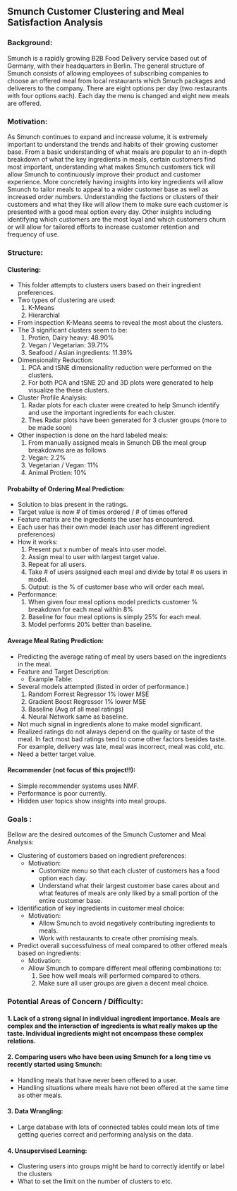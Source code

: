 ## Smunch Customer Clustering and Meal Satisfaction Analysis
    
### Background:
Smunch is a rapidly growing B2B Food Delivery service based out of Germany, with their headquarters in Berlin. The general structure of Smunch consists of allowing employees of subscribing companies to choose an offered meal from local restaurants which Smuch packages and deliverers to the company. There are eight options per day (two restaurants with four options each). Each day the menu is changed and eight new meals are offered.

### Motivation:
As Smunch continues to expand and increase volume, it is extremely important to understand the trends and habits of their growing customer base. From a basic understanding of what meals are popular to an in-depth breakdown of what the key ingredients in meals, certain customers find most important, understanding what makes Smunch customers tick will allow Smunch to continuously improve their product and customer experience. More concretely having insights into key ingredients will allow Smunch to tailor meals to appeal to a wider customer base as well as increased order numbers. Understanding the factions or clusters of their customers and what they like will allow them to make sure each customer is presented with a good meal option every day. Other insights including identifying which customers are the most loyal and which customers churn or will allow for tailored efforts to increase customer retention and frequency of use. 

### Structure:
#### Clustering:
  - This folder attempts to clusters users based on their ingredient preferences.
  - Two types of clustering are used:
    1. K-Means
    2. Hierarchial
  - From inspection K-Means seems to reveal the most about the clusters.
  - The 3 significant clusters seem to be:
    1. Protien, Dairy heavy: 48.90%
    2. Vegan / Vegetarian: 39.71%
    3. Seafood / Asian ingredients: 11.39%
  - Dimensionality Reduction:
    1. PCA and tSNE dimensionality reduction were performed on the clusters.
    2. For both PCA and tSNE 2D and 3D plots were generated to help visualize the these clusters.
  - Cluster Profile Analysis:
    1. Radar plots for each cluster were created to help Smunch identify and use the important ingredients for each cluster.
    2. Thes Radar plots have been generated for 3 cluster groups (more to be made soon)
  - Other inspection is done on the hard labeled meals:
    1. From manually assigned meals in Smunch DB the meal group breakdowns are as follows
    1. Vegan: 2.2%
    2. Vegetarian / Vegan: 11% 
    3. Animal Protien: 10%

#### Probabilty of Ordering Meal Prediction:
  - Solution to bias present in the ratings.
  - Target value is now # of times ordered / # of times offered
  - Feature matrix are the ingredients the user has encountered.
  - Each user has their own model (each user has different ingredient preferences)
  - How it works:
    1. Present put x number of meals into user model.
    2. Assign meal to user with largest target value.
    3. Repeat for all users.
    4. Take # of users assigned each meal and divide by total # os users in model.
    5. Output: is the % of customer base who will order each meal.
  - Performance:
    1. When given four meal options model predicts customer % breakdown for each meal within 8%
    2. Baseline for four meal options is simply 25% for each meal.
    3. Model performs 20% better than baseline.

#### Average Meal Rating Prediction:
  - Predicting the average rating of meal by users based on the ingredients in the meal.
  - Feature and Target Description:
    - Example Table:
  - Several models attempted (listed in order of performance.)
    1. Random Forrest Regressor 1% lower MSE
    2. Gradient Boost Regressor 1% lower MSE
    3. Baseline (Avg of all meal ratings)
    4. Neural Network same as baseline.
  - Not much signal in ingredients alone to make model significant.
  - Realized ratings do not always depend on the quality or taste of the meal. In fact most bad ratings tend to come other factors besides taste. For example, delivery was late, meal was incorrect, meal was cold, etc.
  - Need a better target value.

#### Recommender (not focus of this project!!):
  - Simple recommender systems uses NMF.
  - Performance is poor currently.
  - Hidden user topics show insights into meal groups.


### Goals :
Bellow are the desired outcomes of the Smunch Customer and Meal Analysis:

- Clustering of customers based on ingredient preferences:
  - Motivation:
    - Customize menu so that each cluster of customers has a food option each day.
    - Understand what their largest customer base cares about and what features of meals are only liked by a small portion of the entire customer base.
- Identification of key ingredients in customer meal choice:
  - Motivation:
    - Allow Smunch to avoid negatively contributing ingredients to meals.
    - Work with restaurants to create other promising meals.
- Predict overall successfulness of meal compared to other offered meals based on ingredients:
   - Motivation:
    - Allow Smunch to compare different meal offering combinations to:
        1. See how well meals will performed compared to others.
        2. Make sure all user groups are given a decent meal choice.


### Potential Areas of Concern / Difficulty:
#### 1. Lack of a strong signal in individual ingredient importance. Meals are complex and the interaction of ingredients is what really makes up the taste. Individual ingredients might not encompass these complex relations.
#### 2. Comparing users who have been using Smunch for a long time vs recently started using Smunch:
  - Handling meals that have never been offered to a user.
  - Handling situations where meals have not been offered at the same time as other meals.
#### 3. Data Wrangling:
  - Large database with lots of connected tables could mean lots of time getting queries correct and performing analysis on the data.
#### 4. Unsupervised Learning:
  - Clustering users into groups might be hard to correctly identify or label the clusters
  - What to set the limit on the number of clusters to etc.

